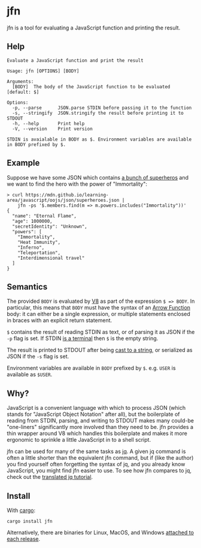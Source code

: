 # jfn

jfn is a tool for evaluating a JavaScript function and printing the result.

## Help

```
Evaluate a JavaScript function and print the result

Usage: jfn [OPTIONS] [BODY]

Arguments:
  [BODY]  The body of the JavaScript function to be evaluated [default: $]

Options:
  -p, --parse      JSON.parse STDIN before passing it to the function
  -s, --stringify  JSON.stringify the result before printing it to STDOUT
  -h, --help       Print help
  -V, --version    Print version

STDIN is avaialable in BODY as $. Environment variables are available in BODY prefixed by $.
```

## Example

Suppose we have some JSON which contains [a bunch of superheros][] and we want to find the hero with
the power of "Immortality":

```
> curl https://mdn.github.io/learning-area/javascript/oojs/json/superheroes.json |
    jfn -ps '$.members.find(m => m.powers.includes("Immortality"))'
{
  "name": "Eternal Flame",
  "age": 1000000,
  "secretIdentity": "Unknown",
  "powers": [
    "Immortality",
    "Heat Immunity",
    "Inferno",
    "Teleportation",
    "Interdimensional travel"
  ]
}
```

## Semantics

The provided `BODY` is evaluated by [V8][] as part of the expression `$ => BODY`. In particular,
this means that `BODY` must have the syntax of an [Arrow Function][] body: it can either be a single
expression, or multiple statements enclosed in braces with an explicit return statement.

`$` contains the result of reading STDIN as text, or of parsing it as JSON if the `-p` flag is set.
If STDIN [is a terminal][] then `$` is the empty string.

The result is printed to STDOUT after being [cast to a string][], or serialized as JSON if the `-s`
flag is set.

Environment variables are available in `BODY` prefixed by `$`. e.g. `USER` is available as `$USER`.

## Why?

JavaScript is a convenient language with which to process JSON (which stands for "JavaScript Object
Notation" after all), but the boilerplate of reading from STDIN, parsing, and writing to STDOUT
makes many could-be "one-liners" significantly more involved than they need to be. jfn provides a
thin wrapper around V8 which handles this boilerplate and makes it more ergonomic to sprinkle a
little JavaScript in to a shell script.

jfn can be used for many of the same tasks as [jq][]. A given jq command is often a little shorter
than the equivalent jfn command, but if (like the author) you find yourself often forgetting the
syntax of jq, and you already know JavaScript, you might find jfn easier to use. To see how jfn
compares to jq, check out the [translated jq tutorial][].

## Install

With [cargo][]:

```
cargo install jfn
```

Alternatively, there are binaries for Linux, MacOS, and Windows [attached to each release][].

[a bunch of superheros]: https://mdn.github.io/learning-area/javascript/oojs/json/superheroes.json
[Arrow Function]: https://developer.mozilla.org/en-US/docs/Web/JavaScript/Reference/Functions/Arrow_functions
[cargo]: https://www.rust-lang.org/tools/install
[cast to a string]: https://developer.mozilla.org/en-US/docs/Web/JavaScript/Reference/Global_Objects/Object/toString
[is a terminal]: https://doc.rust-lang.org/beta/std/io/trait.IsTerminal.html#tymethod.is_terminal
[jq]: https://jqlang.github.io/jq/
[attached to each release]: https://github.com/callum-oakley/jfn/releases
[translated jq tutorial]: /tutorial.md
[V8]: https://v8.dev/
